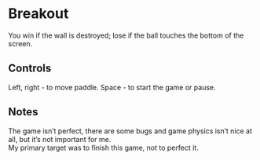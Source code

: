 ﻿Breakout
======================
You win if the wall is destroyed; lose if the ball touches the bottom of the screen. 

Controls
-----------
Left, right - to move paddle. Space - to start the game or pause.

Notes
-------------
The game isn’t perfect, there are some bugs and game physics isn’t nice at all, but it’s not important for me. 
</br>My primary target was to finish this game, not to perfect it.
